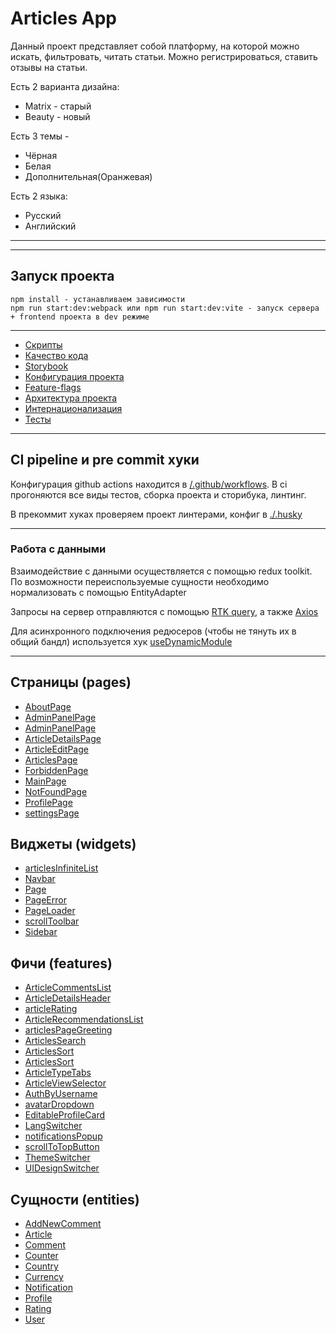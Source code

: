 # Articles App

Данный проект представляет собой платформу, на которой можно искать, фильтровать, читать статьи.
Можно регистрироваться, ставить отзывы на статьи.

Есть 2 варианта дизайна:

-  Matrix - старый
-  Beauty - новый

Есть 3 темы -

-  Чёрная
-  Белая
-  Дополнительная(Оранжевая)

Есть 2 языка:

-  Русский
-  Английский

---

---

## Запуск проекта

```
npm install - устанавливаем зависимости
npm run start:dev:webpack или npm run start:dev:vite - запуск сервера + frontend проекта в dev режиме
```

---

-  [Скрипты](/docs/scripts.md)
-  [Качество кода](/docs/codeQuality.md)
-  [Storybook](/config/storybook/storybook.md)
-  [Конфигурация проекта](/docs/config.md)
-  [Feature-flags](/src/shared/lib/featureFlags/README.md)
-  [Архитектура проекта](https://feature-sliced.design/docs/get-started/tutorial)
-  [Интернационализация](docs/i18n.md)
-  [Тесты](docs/tests.md)

---

## CI pipeline и pre commit хуки

Конфигурация github actions находится в [/.github/workflows](/.github/workflows).
В ci прогоняются все виды тестов, сборка проекта и сторибука, линтинг.

В прекоммит хуках проверяем проект линтерами, конфиг в [./.husky](./.husky)

---

### Работа с данными

Взаимодействие с данными осуществляется с помощью redux toolkit.
По возможности переиспользуемые сущности необходимо нормализовать с помощью EntityAdapter

Запросы на сервер отправляются с помощью [RTK query](/src/shared/api/rtkApi.ts), а также [Axios](/src/shared/api/api.ts)

Для асинхронного подключения редюсеров (чтобы не тянуть их в общий бандл) используется хук
[useDynamicModule](/src/shared/lib/hooks/useDynamicModule/useDynamicModule.ts)

---

## Страницы (pages)

-  [AboutPage](/src/pages/AboutPage)
-  [AdminPanelPage](/src/pages/AdminPanelPage)
-  [AdminPanelPage](/src/pages/AdminPanelPage)
-  [ArticleDetailsPage](/src/pages/ArticleDetailsPage)
-  [ArticleEditPage](/src/pages/ArticleEditPage)
-  [ArticlesPage](/src/pages/ArticlesPage)
-  [ForbiddenPage](/src/pages/ForbiddenPage)
-  [MainPage](/src/pages/MainPage)
-  [NotFoundPage](/src/pages/NotFoundPage)
-  [ProfilePage](/src/pages/ProfilePage)
-  [settingsPage](/src/pages/settingsPage)

## Виджеты (widgets)

-  [articlesInfiniteList](/src/pages/articlesInfiniteList)
-  [Navbar](/src/pages/Navbar)
-  [Page](/src/pages/Page)
-  [PageError](/src/pages/PageError)
-  [PageLoader](/src/pages/PageLoader)
-  [scrollToolbar](/src/pages/scrollToolbar)
-  [Sidebar](/src/pages/Sidebar)

## Фичи (features)

-  [ArticleCommentsList](/src/features/ArticleCommentsList)
-  [ArticleDetailsHeader](/src/features/ArticleDetailsHeader)
-  [articleRating](/src/features/articleRating)
-  [ArticleRecommendationsList](/src/features/ArticleRecommendationsList)
-  [articlesPageGreeting](/src/features/articlesPageGreeting)
-  [ArticlesSearch](/src/features/ArticlesSearch)
-  [ArticlesSort](/src/features/ArticlesSort)
-  [ArticlesSort](/src/features/ArticlesSort)
-  [ArticleTypeTabs](/src/features/ArticleTypeTabs)
-  [ArticleViewSelector](/src/features/ArticleViewSelector)
-  [AuthByUsername](/src/features/AuthByUsername)
-  [avatarDropdown](/src/features/avatarDropdown)
-  [EditableProfileCard](/src/features/EditableProfileCard)
-  [LangSwitcher](/src/features/LangSwitcher)
-  [notificationsPopup](/src/features/notificationsPopup)
-  [scrollToTopButton](/src/features/scrollToTopButton)
-  [ThemeSwitcher](/src/features/ThemeSwitcher)
-  [UIDesignSwitcher](/src/features/UIDesignSwitcher)

## Сущности (entities)

-  [AddNewComment](/src/entities/AddNewComment)
-  [Article](/src/entities/Article)
-  [Comment](/src/entities/Comment)
-  [Counter](/src/entities/Counter)
-  [Country](/src/entities/Country)
-  [Currency](/src/entities/Currency)
-  [Notification](/src/entities/Notification)
-  [Profile](/src/entities/Profile)
-  [Rating](/src/entities/Rating)
-  [User](/src/entities/User)
